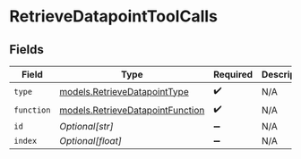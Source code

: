 # RetrieveDatapointToolCalls


## Fields

| Field                                                                      | Type                                                                       | Required                                                                   | Description                                                                |
| -------------------------------------------------------------------------- | -------------------------------------------------------------------------- | -------------------------------------------------------------------------- | -------------------------------------------------------------------------- |
| `type`                                                                     | [models.RetrieveDatapointType](../models/retrievedatapointtype.md)         | :heavy_check_mark:                                                         | N/A                                                                        |
| `function`                                                                 | [models.RetrieveDatapointFunction](../models/retrievedatapointfunction.md) | :heavy_check_mark:                                                         | N/A                                                                        |
| `id`                                                                       | *Optional[str]*                                                            | :heavy_minus_sign:                                                         | N/A                                                                        |
| `index`                                                                    | *Optional[float]*                                                          | :heavy_minus_sign:                                                         | N/A                                                                        |